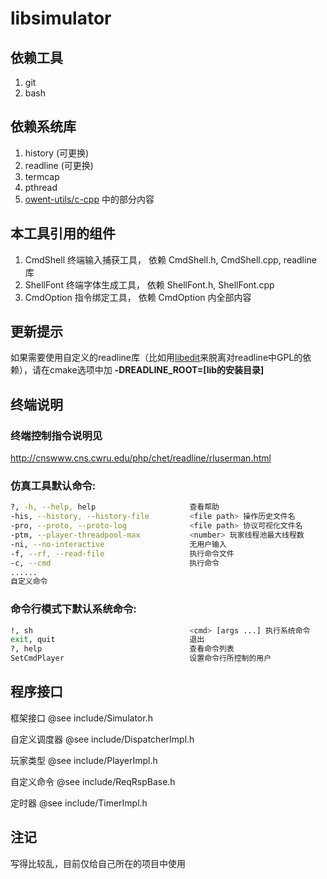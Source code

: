 ﻿libsimulator
======

依赖工具
------
1. git
2. bash

依赖系统库
------
1. history (可更换)
2. readline (可更换)
3. termcap
4. pthread
5. [owent-utils/c-cpp](https://github.com/owent-utils/c-cpp) 中的部分内容

本工具引用的组件
------
1. CmdShell	    终端输入捕获工具，	依赖 CmdShell.h, CmdShell.cpp, readline 库
2. ShellFont	终端字体生成工具，	依赖 ShellFont.h, ShellFont.cpp
3. CmdOption	指令绑定工具，		依赖 CmdOption 内全部内容

更新提示
------
如果需要使用自定义的readline库（比如用[libedit](http://thrysoee.dk/editline/)来脱离对readline中GPL的依赖），请在cmake选项中加 **-DREADLINE_ROOT=[lib的安装目录]**


终端说明
------
### 终端控制指令说明见
http://cnswww.cns.cwru.edu/php/chet/readline/rluserman.html

### 仿真工具默认命令:
```bash
?, -h, --help, help                     查看帮助
-his, --history, --history-file         <file path> 操作历史文件名
-pro, --proto, --proto-log              <file path> 协议可视化文件名
-ptm, --player-threadpool-max           <number> 玩家线程池最大线程数
-ni, --no-interactive                   无用户输入
-f, --rf, --read-file                   执行命令文件
-c, --cmd                               执行命令
......
自定义命令
```


### 命令行模式下默认系统命令:
```bash
!, sh                                   <cmd> [args ...] 执行系统命令
exit, quit                              退出
?, help                                 查看命令列表
SetCmdPlayer                            设置命令行所控制的用户
```

程序接口
------

框架接口 @see include/Simulator.h

自定义调度器 @see include/DispatcherImpl.h

玩家类型 @see include/PlayerImpl.h

自定义命令 @see include/ReqRspBase.h

定时器 @see include/TimerImpl.h


注记
------
写得比较乱，目前仅给自己所在的项目中使用